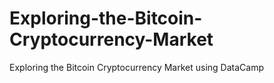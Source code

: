 # Exploring-the-Bitcoin-Cryptocurrency-Market
Exploring the Bitcoin Cryptocurrency Market using DataCamp
